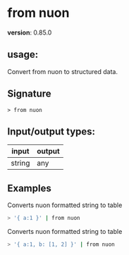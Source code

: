 # from nuon

**version**: 0.85.0

## **usage**:

Convert from nuon to structured data.

## Signature

`> from nuon `

## Input/output types:

| input  | output |
| ------ | ------ |
| string | any    |

## Examples

Converts nuon formatted string to table

```bash
> '{ a:1 }' | from nuon
```

Converts nuon formatted string to table

```bash
> '{ a:1, b: [1, 2] }' | from nuon
```

